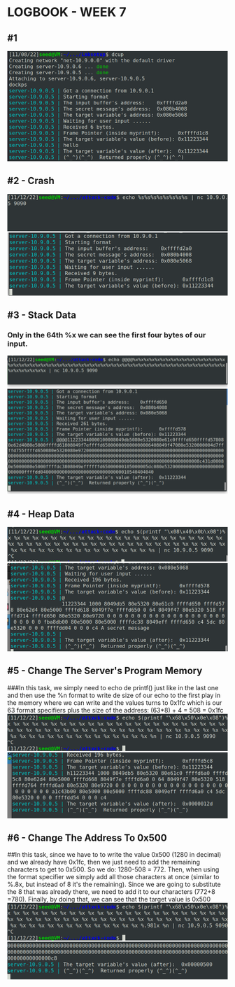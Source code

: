 # LOGBOOK - WEEK 7

## #1

![task](/images/task1.png)

## #2 - Crash

![task](/images/task11.png)
![task](/images/task2.png)
## #3 - Stack Data

### Only in the 64th %x we can see the first four bytes of our input.
![task](/images/task3.png)
![task](/images/task4.png)
## #4 - Heap Data

![task](/images/task6.png)
![task](/images/task5.png)
## #5 - Change The Server's Program Memory

###In this task, we simply need to echo de printf() just like in the last one and then use the %n format to write de size of our echo to the first play in the memory where we can write and the values turns to 0x1fc which is our 63 format specifiers plus the size of the address: (63*8) + 4 = 508 = 0x1fc
![task](/images/task8.png)
![task](/images/task7.png)
## #6 - Change The Address To 0x500

##In this task, since we have to to write the value 0x500 (1280 in decimal) and we already have 0x1fc, then we just need to add the remaining characters to get to 0x500. So we do: 1280-508 = 772. Then, when using the format specifier we simply add all those characters at once (similar to %.8x, but instead of 8 it's the remaining). Since we are going to substitute the 8 that was already there, we need to add it to our characters (772+8 =780). Finally, by doing that, we can see that the target value is 0x500
![task](/images/task9.png)
![task](/images/task10.png)
